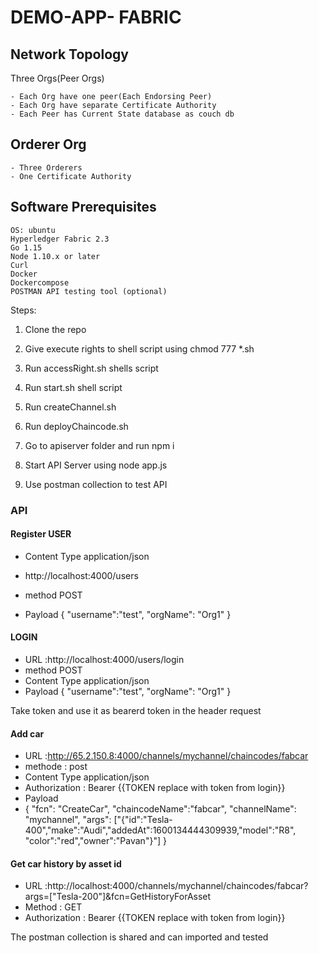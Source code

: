 # DEMO-APP- FABRIC 

## Network Topology

   Three Orgs(Peer Orgs)

    - Each Org have one peer(Each Endorsing Peer)
    - Each Org have separate Certificate Authority
    - Each Peer has Current State database as couch db


## Orderer Org

    - Three Orderers
    - One Certificate Authority

## Software Prerequisites
	OS: ubuntu
	Hyperledger Fabric 2.3
	Go 1.15
	Node 1.10.x or later
	Curl
	Docker 
	Dockercompose
	POSTMAN API testing tool (optional)

Steps:

1) Clone the repo
2) Give execute rights to shell script using chmod 777 *.sh
3) Run accessRight.sh shells script
4) Run start.sh shell script
5) Run createChannel.sh
6) Run deployChaincode.sh
   
7) Go to apiserver folder and run npm i
8) Start API Server using node app.js
9) Use postman collection to test API

### API

#### Register USER

* Content Type application/json

* http://localhost:4000/users

* method POST

* Payload
{
	"username":"test",
	"orgName": "Org1"
}


#### LOGIN
* URL :http://localhost:4000/users/login
* method POST
* Content Type application/json
* Payload
	{
		"username":"test",
		"orgName": "Org1"
	}	

 Take token and use it as bearerd token in the  header request

#### Add car
* URL :http://65.2.150.8:4000/channels/mychannel/chaincodes/fabcar
* methode : post
* Content Type application/json
* Authorization : Bearer {{TOKEN replace with token from login}}
* Payload
* {
    "fcn": "CreateCar",
    "chaincodeName":"fabcar",
    "channelName": "mychannel",
   "args": ["{\"id\":\"Tesla-400\",\"make\":\"Audi\",\"addedAt\":1600134444309939,\"model\":\"R8\", \"color\":\"red\",\"owner\":\"Pavan\"}"]
}

#### Get car history by asset id
* URL :http://localhost:4000/channels/mychannel/chaincodes/fabcar?args=["Tesla-200"]&fcn=GetHistoryForAsset
* Method : GET
* Authorization : Bearer {{TOKEN replace with token from login}}

The postman collection is shared and can imported and tested


